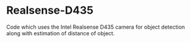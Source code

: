 # Realsense-D435
Code which uses the Intel Realsense D435 camera for object detection along with estimation of distance of object.
